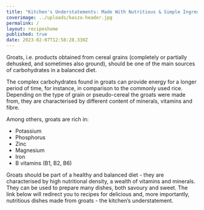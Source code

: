 ```yaml
---
title: "Kitchen's Understatements: Made With Nutritious & Simple Ingredients"
coverimage: ../uploads/kasza-header.jpg
permalink: /
layout: recipeshome
published: true
date: 2023-02-07T12:58:28.330Z
---
```

Groats, i.e. products obtained from cereal grains (completely or partially dehusked, and sometimes also ground), should be one of the main sources of carbohydrates in a balanced diet.

The complex carbohydrates found in groats can provide energy for a longer period of time, for instance, in comparison to the commonly used rice. Depending on the type of grain or pseudo-cereal the groats were made from, they are characterised by different content of minerals, vitamins and fibre. 

Among others, groats are rich in:



* Potassium
* Phosphorus
* Zinc
* Magnesium
* Iron
* B vitamins (B1, B2, B6)



Groats should be part of a healthy and balanced diet - they are characterised by high nutritional density, a wealth of vitamins and minerals. They can be used to prepare many dishes, both savoury and sweet. The link below will redirect you to recipes for delicious and, more importantly, nutritious dishes made from groats - the kitchen’s understatement.